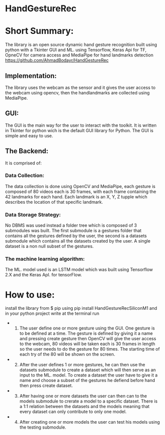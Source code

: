 # HandGestureRec
# Short Summary:
The library is an open source dynamic hand gesture recognition built using python with a Tkinter GUI and ML. using Tensorflow, Keras Api for TF, OpneCV for camera access and MediaPipe for hand landmarks detection https://github.com/AhmadBodayr/HandGestureRec
## Implementation: 
The library uses the webcam as the sensor and it gives the user access to the webcam using opencv, then the handlandmarks are collected using MediaPipe.
## GUI:
The GUI is the main way for the user to interact with the toolkit. It is written in Tkinter for python wich is the default GUI library for Python. The GUI is simple and easy to use.
## The Backend:
It is comprised of:
### Data Collection:
 The data collection is done using OpenCV and MediaPipe, each gesture is composed of 80 videos each is 30 frames, with each frame containing the 42 landmarks for each hand. Each landmark is an X, Y,  Z  tupple which describes the location of that specific landmark.
### Data Storage Strategy:
No DBMS was used instead a folder tree which is composed of 3 submodules was built. The first submodule is  a  gestures folder that contains all the gestures defined by the user, the second is a datasets submodule which contains all the datasets created by the user. A single dataset is a non null subset of the gestures.
### The machine learning algorithm:
The ML. model used is an LSTM model  which was built using Tensorflow 2.X  and the Keras ApI. for tensorFlow.
# How to use:
install the library from $ pip using pip install HandGestureRecSiliconM1 and in your python project write at the terminal run 
* 1)   The user define one or more gesture using the GUI. One gesture is to be defined at a time. The gesture is defined by giving it a name and pressing create gesture then OpenCV will  give the user access to the webcam, 80 videos will be taken each is 30 frames in length so the user needs to do the gesture for 80 times. The starting time of each try of the 80 will be shown on the screen.
* 2) After the user defines 1 or more gestures, he can then use the datasets submodule to create a dataset which will then serve as an input to the ML. model. To create a dataset the user have to give it a name and choose a subset of the gestures he defiend before hand then press create dataset.
* 3)  After having one or more datasets the user can then can to the models submodule to crerate a model to a specific dataset. There is a 1:1 relation between the datasets and the models meaning that every dataset can only contribute to only one model.
* 4)  After creating one or more models the user can test his models using the testing submodule.

